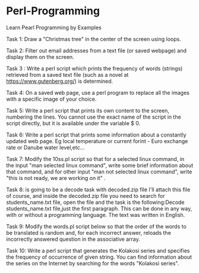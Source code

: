 # Perl-Programming
Learn Pearl Programming by Examples

Task 1: Draw a "Christmas tree" in the center of the screen using loops.

Task 2: Filter out email addresses from a text file (or saved webpage) and display them on the screen.

Task 3 : Write a perl script which prints the frequency of words (strings) retrieved from a saved text file (such as a novel at https://www.gutenberg.org/) is determined.

Task 4: On a saved web page, use a perl program to replace all the images with a specific image of your choice.

Task 5: Write a perl script that prints its own content to the screen, numbering the lines. You cannot use the exact name of the script in the script directly, but it is available under the variable   $ 0.

Task 6: Write a perl script that prints some information about a constantly updated web page. Eg local temperature or current forint - Euro exchange rate or Danube water level,etc...

Task 7: Modify the  10ss.pl   script so that for a selected linux command, in the input "man selected linux command", write some brief information about that command, and for other input "man not selected linux command", write "this is not ready, we are working on it" .

Task 8: is going to be a decode task with decoded.zip file I'll attach this file of course, and inside the decoded.zip file you need to search for students_name.txt file, open the file and the task is the following:Decode students_name.txt file,just the first paragraph. This can be done in any way, with or without a programming language. The text was written in English.

Task 9: Modify the words.pl script below so that the order of the words to be translated is random and, for each incorrect answer, reloads the incorrectly answered question in the associative array.

Task 10: Write a perl script that generates the Kolakosi series and specifies the frequency of occurrence of given string.
You can find information about the series on the Internet by searching for the words "Kolakosi series".

